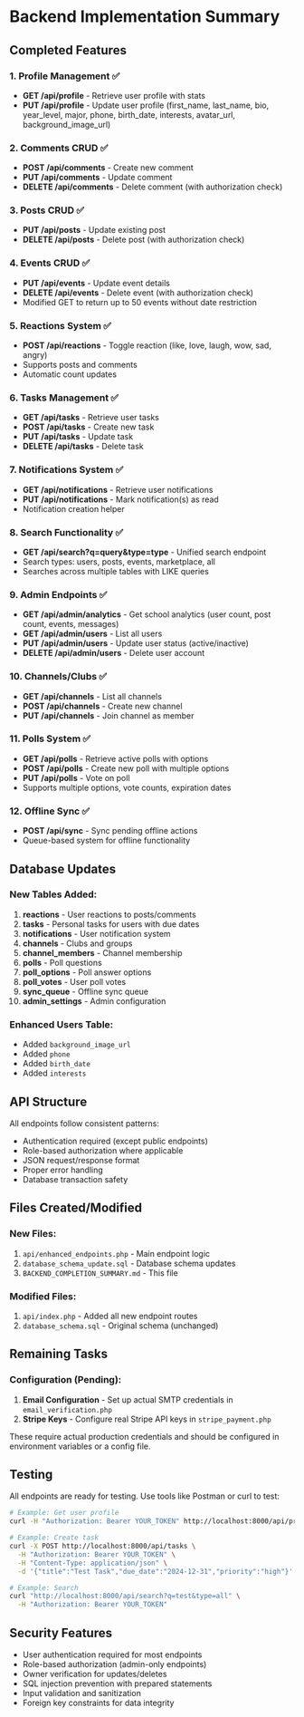 # Backend Implementation Summary

## Completed Features

### 1. **Profile Management** ✅

- **GET /api/profile** - Retrieve user profile with stats
- **PUT /api/profile** - Update user profile (first_name, last_name, bio, year_level, major, phone, birth_date, interests, avatar_url, background_image_url)

### 2. **Comments CRUD** ✅

- **POST /api/comments** - Create new comment
- **PUT /api/comments** - Update comment
- **DELETE /api/comments** - Delete comment (with authorization check)

### 3. **Posts CRUD** ✅

- **PUT /api/posts** - Update existing post
- **DELETE /api/posts** - Delete post (with authorization check)

### 4. **Events CRUD** ✅

- **PUT /api/events** - Update event details
- **DELETE /api/events** - Delete event (with authorization check)
- Modified GET to return up to 50 events without date restriction

### 5. **Reactions System** ✅

- **POST /api/reactions** - Toggle reaction (like, love, laugh, wow, sad, angry)
- Supports posts and comments
- Automatic count updates

### 6. **Tasks Management** ✅

- **GET /api/tasks** - Retrieve user tasks
- **POST /api/tasks** - Create new task
- **PUT /api/tasks** - Update task
- **DELETE /api/tasks** - Delete task

### 7. **Notifications System** ✅

- **GET /api/notifications** - Retrieve user notifications
- **PUT /api/notifications** - Mark notification(s) as read
- Notification creation helper

### 8. **Search Functionality** ✅

- **GET /api/search?q=query&type=type** - Unified search endpoint
- Search types: users, posts, events, marketplace, all
- Searches across multiple tables with LIKE queries

### 9. **Admin Endpoints** ✅

- **GET /api/admin/analytics** - Get school analytics (user count, post count, events, messages)
- **GET /api/admin/users** - List all users
- **PUT /api/admin/users** - Update user status (active/inactive)
- **DELETE /api/admin/users** - Delete user account

### 10. **Channels/Clubs** ✅

- **GET /api/channels** - List all channels
- **POST /api/channels** - Create new channel
- **PUT /api/channels** - Join channel as member

### 11. **Polls System** ✅

- **GET /api/polls** - Retrieve active polls with options
- **POST /api/polls** - Create new poll with multiple options
- **PUT /api/polls** - Vote on poll
- Supports multiple options, vote counts, expiration dates

### 12. **Offline Sync** ✅

- **POST /api/sync** - Sync pending offline actions
- Queue-based system for offline functionality

## Database Updates

### New Tables Added:

1. **reactions** - User reactions to posts/comments
2. **tasks** - Personal tasks for users with due dates
3. **notifications** - User notification system
4. **channels** - Clubs and groups
5. **channel_members** - Channel membership
6. **polls** - Poll questions
7. **poll_options** - Poll answer options
8. **poll_votes** - User poll votes
9. **sync_queue** - Offline sync queue
10. **admin_settings** - Admin configuration

### Enhanced Users Table:

- Added `background_image_url`
- Added `phone`
- Added `birth_date`
- Added `interests`

## API Structure

All endpoints follow consistent patterns:

- Authentication required (except public endpoints)
- Role-based authorization where applicable
- JSON request/response format
- Proper error handling
- Database transaction safety

## Files Created/Modified

### New Files:

1. `api/enhanced_endpoints.php` - Main endpoint logic
2. `database_schema_update.sql` - Database schema updates
3. `BACKEND_COMPLETION_SUMMARY.md` - This file

### Modified Files:

1. `api/index.php` - Added all new endpoint routes
2. `database_schema.sql` - Original schema (unchanged)

## Remaining Tasks

### Configuration (Pending):

1. **Email Configuration** - Set up actual SMTP credentials in `email_verification.php`
2. **Stripe Keys** - Configure real Stripe API keys in `stripe_payment.php`

These require actual production credentials and should be configured in environment variables or a config file.

## Testing

All endpoints are ready for testing. Use tools like Postman or curl to test:

```bash
# Example: Get user profile
curl -H "Authorization: Bearer YOUR_TOKEN" http://localhost:8000/api/profile

# Example: Create task
curl -X POST http://localhost:8000/api/tasks \
  -H "Authorization: Bearer YOUR_TOKEN" \
  -H "Content-Type: application/json" \
  -d '{"title":"Test Task","due_date":"2024-12-31","priority":"high"}'

# Example: Search
curl "http://localhost:8000/api/search?q=test&type=all" \
  -H "Authorization: Bearer YOUR_TOKEN"
```

## Security Features

- User authentication required for most endpoints
- Role-based authorization (admin-only endpoints)
- Owner verification for updates/deletes
- SQL injection prevention with prepared statements
- Input validation and sanitization
- Foreign key constraints for data integrity
